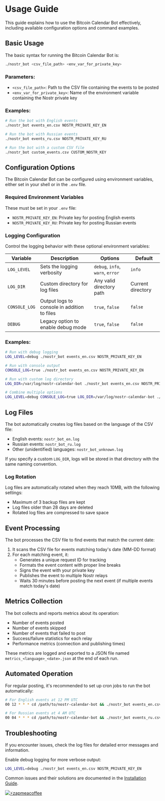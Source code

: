 # Usage Guide

This guide explains how to use the Bitcoin Calendar Bot effectively, including available configuration options and command examples.

## Basic Usage

The basic syntax for running the Bitcoin Calendar Bot is:

```bash
./nostr_bot <csv_file_path> <env_var_for_private_key>
```

### Parameters:

- `<csv_file_path>`: Path to the CSV file containing the events to be posted
- `<env_var_for_private_key>`: Name of the environment variable containing the Nostr private key

### Examples:

```bash
# Run the bot with English events
./nostr_bot events_en.csv NOSTR_PRIVATE_KEY_EN

# Run the bot with Russian events
./nostr_bot events_ru.csv NOSTR_PRIVATE_KEY_RU

# Run the bot with a custom CSV file
./nostr_bot custom_events.csv CUSTOM_NOSTR_KEY
```

## Configuration Options

The Bitcoin Calendar Bot can be configured using environment variables, either set in your shell or in the `.env` file.

### Required Environment Variables

These must be set in your `.env` file:

- `NOSTR_PRIVATE_KEY_EN`: Private key for posting English events
- `NOSTR_PRIVATE_KEY_RU`: Private key for posting Russian events

### Logging Configuration

Control the logging behavior with these optional environment variables:

| Variable | Description | Options | Default |
|----------|-------------|---------|---------|
| `LOG_LEVEL` | Sets the logging verbosity | `debug`, `info`, `warn`, `error` | `info` |
| `LOG_DIR` | Custom directory for log files | Any valid directory path | Current directory |
| `CONSOLE_LOG` | Output logs to console in addition to files | `true`, `false` | `false` |
| `DEBUG` | Legacy option to enable debug mode | `true`, `false` | `false` |

### Examples:

```bash
# Run with debug logging
LOG_LEVEL=debug ./nostr_bot events_en.csv NOSTR_PRIVATE_KEY_EN

# Run with console output
CONSOLE_LOG=true ./nostr_bot events_en.csv NOSTR_PRIVATE_KEY_EN

# Run with custom log directory
LOG_DIR=/var/log/nostr-calendar-bot ./nostr_bot events_en.csv NOSTR_PRIVATE_KEY_EN

# Combine multiple options
LOG_LEVEL=debug CONSOLE_LOG=true LOG_DIR=/var/log/nostr-calendar-bot ./nostr_bot events_en.csv NOSTR_PRIVATE_KEY_EN
```

## Log Files

The bot automatically creates log files based on the language of the CSV file:

- English events: `nostr_bot_en.log` 
- Russian events: `nostr_bot_ru.log`
- Other (unidentified) languages: `nostr_bot_unknown.log`

If you specify a custom `LOG_DIR`, logs will be stored in that directory with the same naming convention.

### Log Rotation

Log files are automatically rotated when they reach 10MB, with the following settings:
- Maximum of 3 backup files are kept
- Log files older than 28 days are deleted
- Rotated log files are compressed to save space

## Event Processing

The bot processes the CSV file to find events that match the current date:

1. It scans the CSV file for events matching today's date (MM-DD format)
2. For each matching event, it:
   - Generates a unique request ID for tracking
   - Formats the event content with proper line breaks
   - Signs the event with your private key
   - Publishes the event to multiple Nostr relays
   - Waits 30 minutes before posting the next event (if multiple events match today's date)

## Metrics Collection

The bot collects and reports metrics about its operation:

- Number of events posted
- Number of events skipped
- Number of events that failed to post
- Success/failure statistics for each relay
- Performance metrics (connection and publishing times)

These metrics are logged and exported to a JSON file named `metrics_<language>_<date>.json` at the end of each run.

## Automated Operation

For regular posting, it's recommended to set up cron jobs to run the bot automatically:

```bash
# For English events at 12 PM UTC
00 12 * * * cd /path/to/nostr-calendar-bot && ./nostr_bot events_en.csv NOSTR_PRIVATE_KEY_EN

# For Russian events at 4 AM UTC
00 04 * * * cd /path/to/nostr-calendar-bot && ./nostr_bot events_ru.csv NOSTR_PRIVATE_KEY_RU
```

## Troubleshooting

If you encounter issues, check the log files for detailed error messages and information.

Enable debug logging for more verbose output:

```bash
LOG_LEVEL=debug ./nostr_bot events_en.csv NOSTR_PRIVATE_KEY_EN
```

Common issues and their solutions are documented in the [Installation Guide](INSTALLATION.md#troubleshooting). 

[![⚡️zapmeacoffee](https://img.shields.io/badge/⚡️zap_-me_a_coffee-violet?style=plastic)](https://zapmeacoffee.com/npub1tcalvjvswjh5rwhr3gywmfjzghthexjpddzvlxre9wxfqz4euqys0309hn)
